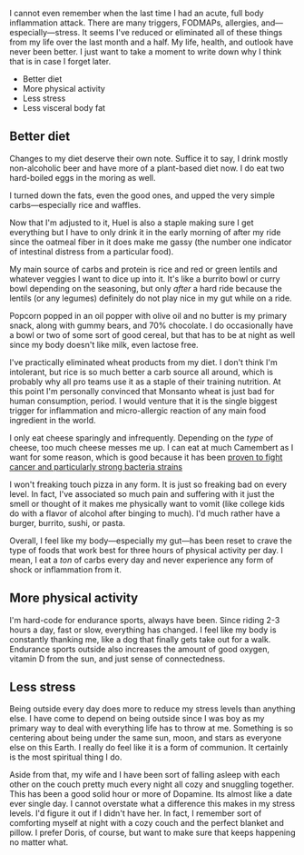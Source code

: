 I cannot even remember when the last time I had an acute, full body inflammation attack. There are many triggers, FODMAPs, allergies, and—especially—stress. It seems I've reduced or eliminated all of these things from my life over the last month and a half. My life, health, and outlook have never been better. I just want to take a moment to write down why I think that is in case I forget later.

- Better diet
- More physical activity
- Less stress
- Less visceral body fat

## Better diet

Changes to my diet deserve their own note. Suffice it to say, I drink mostly non-alcoholic beer and have more of a plant-based diet now. I do eat two hard-boiled eggs in the moring as well.

I turned down the fats, even the good ones, and upped the very simple carbs—especially rice and waffles.

Now that I'm adjusted to it, Huel is also a staple making sure I get everything but I have to only drink it in the early morning of after my ride since the oatmeal fiber in it does make me gassy (the number one indicator of intestinal distress from a particular food).

My main source of carbs and protein is rice and red or green lentils and whatever veggies I want to dice up into it. It's like a burrito bowl or curry bowl depending on the seasoning, but only _after_ a hard ride because the lentils (or any legumes) definitely do not play nice in my gut while on a ride. 

Popcorn popped in an oil popper with olive oil and no butter is my primary snack, along with gummy bears, and 70% chocolate. I do occasionally have a bowl or two of some sort of good cereal, but that has to be at night as well since my body doesn't like milk, even lactose free.

I've practically eliminated wheat products from my diet. I don't think I'm intolerant, but rice is so much better a carb source all around, which is probably why all pro teams use it as a staple of their training nutrition. At this point I'm personally convinced that Monsanto wheat is just bad for human consumption, period. I would venture that it is the single biggest trigger for inflammation and micro-allergic reaction of any main food ingredient in the world.

I only eat cheese sparingly and infrequently. Depending on the _type_ of cheese, too much cheese messes me up. I can eat at much Camembert as I want for some reason, which is good because it has been [proven to fight cancer and particularly strong bacteria strains](https://www.delish.com/food-news/a45545/cheese-could-kill-cancer-cells/) 

I won't freaking touch pizza in any form. It is just so freaking bad on every level. In fact, I've associated so much pain and suffering with it just the smell or thought of it makes me physically want to vomit (like college kids do with a flavor of alcohol after binging to much). I'd much rather have a burger, burrito, sushi, or pasta.

Overall, I feel like my body—especially my gut—has been reset to crave the type of foods that work best for three hours of physical activity per day. I mean, I eat a _ton_ of carbs every day and never experience any form of shock or inflammation from it.

## More physical activity

I'm hard-code for endurance sports, always have been. Since riding 2-3 hours a day, fast or slow, everything has changed. I feel like my body is constantly thanking me, like a dog that finally gets take out for a walk. Endurance sports outside also increases the amount of good oxygen, vitamin D from the sun, and just sense of connectedness.
## Less stress

Being outside every day does more to reduce my stress levels than anything else. I have come to depend on being outside since I was boy as my primary way to deal with everything life has to throw at me. Something is so centering about being under the same sun, moon, and stars as everyone else on this Earth. I really do feel like it is a form of communion. It certainly is the most spiritual thing I do.

Aside from that, my wife and I have been sort of falling asleep with each other on the couch pretty much every night all cozy and snuggling together. This has been a good solid hour or more of Dopamine. Its almost like a date ever single day. I cannot overstate what a difference this makes in my stress levels. I'd figure it out if I didn't have her. In fact, I remember sort of comforting myself at night with a cozy couch and the perfect blanket and pillow. I prefer Doris, of course, but want to make sure that keeps happening no matter what. 

